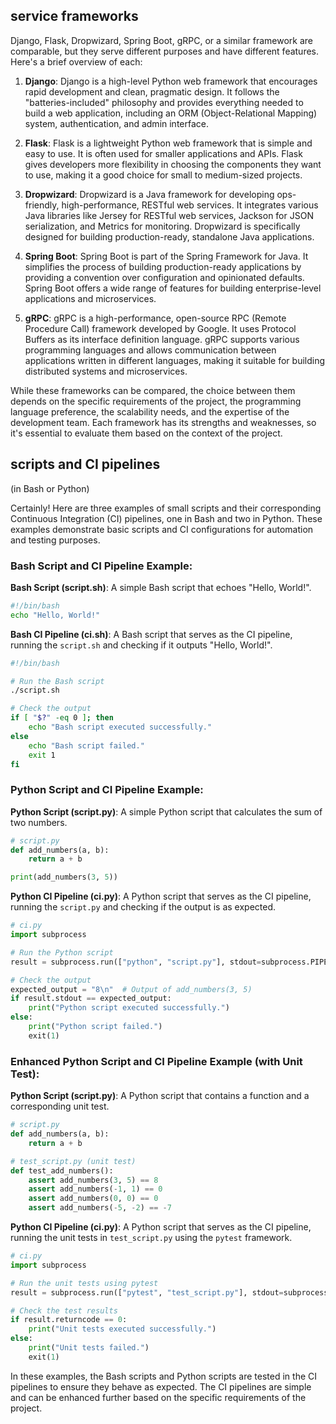 ## service frameworks

Django, Flask, Dropwizard, Spring Boot, gRPC, or a similar framework are comparable, but they serve different purposes and have different features. Here's a brief overview of each:

1. **Django**: Django is a high-level Python web framework that encourages rapid development and clean, pragmatic design. It follows the "batteries-included" philosophy and provides everything needed to build a web application, including an ORM (Object-Relational Mapping) system, authentication, and admin interface.

2. **Flask**: Flask is a lightweight Python web framework that is simple and easy to use. It is often used for smaller applications and APIs. Flask gives developers more flexibility in choosing the components they want to use, making it a good choice for small to medium-sized projects.

3. **Dropwizard**: Dropwizard is a Java framework for developing ops-friendly, high-performance, RESTful web services. It integrates various Java libraries like Jersey for RESTful web services, Jackson for JSON serialization, and Metrics for monitoring. Dropwizard is specifically designed for building production-ready, standalone Java applications.

4. **Spring Boot**: Spring Boot is part of the Spring Framework for Java. It simplifies the process of building production-ready applications by providing a convention over configuration and opinionated defaults. Spring Boot offers a wide range of features for building enterprise-level applications and microservices.

5. **gRPC**: gRPC is a high-performance, open-source RPC (Remote Procedure Call) framework developed by Google. It uses Protocol Buffers as its interface definition language. gRPC supports various programming languages and allows communication between applications written in different languages, making it suitable for building distributed systems and microservices.

While these frameworks can be compared, the choice between them depends on the specific requirements of the project, the programming language preference, the scalability needs, and the expertise of the development team. Each framework has its strengths and weaknesses, so it's essential to evaluate them based on the context of the project.

## scripts and CI pipelines 

(in Bash or Python) 

Certainly! Here are three examples of small scripts and their corresponding Continuous Integration (CI) pipelines, one in Bash and two in Python. These examples demonstrate basic scripts and CI configurations for automation and testing purposes.

### Bash Script and CI Pipeline Example:

**Bash Script (script.sh)**: A simple Bash script that echoes "Hello, World!".

```bash
#!/bin/bash
echo "Hello, World!"
```

**Bash CI Pipeline (ci.sh)**: A Bash script that serves as the CI pipeline, running the `script.sh` and checking if it outputs "Hello, World!".

```bash
#!/bin/bash

# Run the Bash script
./script.sh

# Check the output
if [ "$?" -eq 0 ]; then
    echo "Bash script executed successfully."
else
    echo "Bash script failed."
    exit 1
fi
```

### Python Script and CI Pipeline Example:

**Python Script (script.py)**: A simple Python script that calculates the sum of two numbers.

```python
# script.py
def add_numbers(a, b):
    return a + b

print(add_numbers(3, 5))
```

**Python CI Pipeline (ci.py)**: A Python script that serves as the CI pipeline, running the `script.py` and checking if the output is as expected.

```python
# ci.py
import subprocess

# Run the Python script
result = subprocess.run(["python", "script.py"], stdout=subprocess.PIPE, stderr=subprocess.PIPE, text=True)

# Check the output
expected_output = "8\n"  # Output of add_numbers(3, 5)
if result.stdout == expected_output:
    print("Python script executed successfully.")
else:
    print("Python script failed.")
    exit(1)
```

### Enhanced Python Script and CI Pipeline Example (with Unit Test):

**Python Script (script.py)**: A Python script that contains a function and a corresponding unit test.

```python
# script.py
def add_numbers(a, b):
    return a + b

# test_script.py (unit test)
def test_add_numbers():
    assert add_numbers(3, 5) == 8
    assert add_numbers(-1, 1) == 0
    assert add_numbers(0, 0) == 0
    assert add_numbers(-5, -2) == -7
```

**Python CI Pipeline (ci.py)**: A Python script that serves as the CI pipeline, running the unit tests in `test_script.py` using the `pytest` framework.

```python
# ci.py
import subprocess

# Run the unit tests using pytest
result = subprocess.run(["pytest", "test_script.py"], stdout=subprocess.PIPE, stderr=subprocess.PIPE, text=True)

# Check the test results
if result.returncode == 0:
    print("Unit tests executed successfully.")
else:
    print("Unit tests failed.")
    exit(1)
```

In these examples, the Bash scripts and Python scripts are tested in the CI pipelines to ensure they behave as expected. The CI pipelines are simple and can be enhanced further based on the specific requirements of the project.